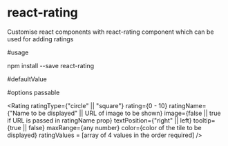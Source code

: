 # react-rating

Customise react components with react-rating component which can be used for adding ratings

#usage

npm install --save react-rating

#defaultValue

<Rating />

#options passable

<Rating
ratingType={"circle" || "square"}
rating={0 - 10}
ratingName={"Name to be displayed" || URL of image to be shown}
image={false || true if URL is passed in ratingName prop}
textPosition={"right" || left}
tooltip={true || false}
maxRange={any number}
color={color of the tile to be displayed}
ratingValues = [array of 4 values in the order required]
/>

